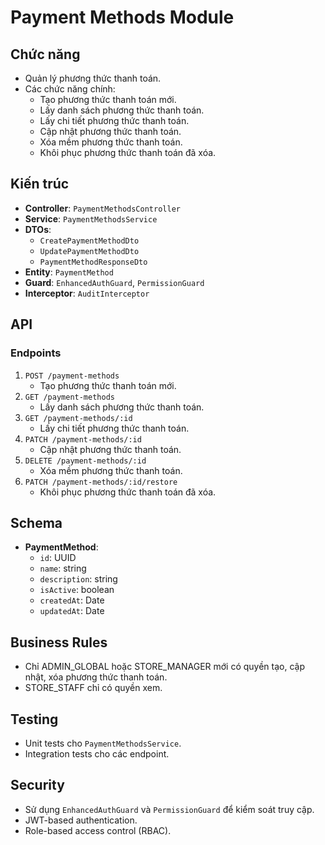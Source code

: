 # Payment Methods Module

## Chức năng

- Quản lý phương thức thanh toán.
- Các chức năng chính:
  - Tạo phương thức thanh toán mới.
  - Lấy danh sách phương thức thanh toán.
  - Lấy chi tiết phương thức thanh toán.
  - Cập nhật phương thức thanh toán.
  - Xóa mềm phương thức thanh toán.
  - Khôi phục phương thức thanh toán đã xóa.

## Kiến trúc

- **Controller**: `PaymentMethodsController`
- **Service**: `PaymentMethodsService`
- **DTOs**:
  - `CreatePaymentMethodDto`
  - `UpdatePaymentMethodDto`
  - `PaymentMethodResponseDto`
- **Entity**: `PaymentMethod`
- **Guard**: `EnhancedAuthGuard`, `PermissionGuard`
- **Interceptor**: `AuditInterceptor`

## API

### Endpoints

1. `POST /payment-methods`
   - Tạo phương thức thanh toán mới.
2. `GET /payment-methods`
   - Lấy danh sách phương thức thanh toán.
3. `GET /payment-methods/:id`
   - Lấy chi tiết phương thức thanh toán.
4. `PATCH /payment-methods/:id`
   - Cập nhật phương thức thanh toán.
5. `DELETE /payment-methods/:id`
   - Xóa mềm phương thức thanh toán.
6. `PATCH /payment-methods/:id/restore`
   - Khôi phục phương thức thanh toán đã xóa.

## Schema

- **PaymentMethod**:
  - `id`: UUID
  - `name`: string
  - `description`: string
  - `isActive`: boolean
  - `createdAt`: Date
  - `updatedAt`: Date

## Business Rules

- Chỉ ADMIN_GLOBAL hoặc STORE_MANAGER mới có quyền tạo, cập nhật, xóa phương thức thanh toán.
- STORE_STAFF chỉ có quyền xem.

## Testing

- Unit tests cho `PaymentMethodsService`.
- Integration tests cho các endpoint.

## Security

- Sử dụng `EnhancedAuthGuard` và `PermissionGuard` để kiểm soát truy cập.
- JWT-based authentication.
- Role-based access control (RBAC).
